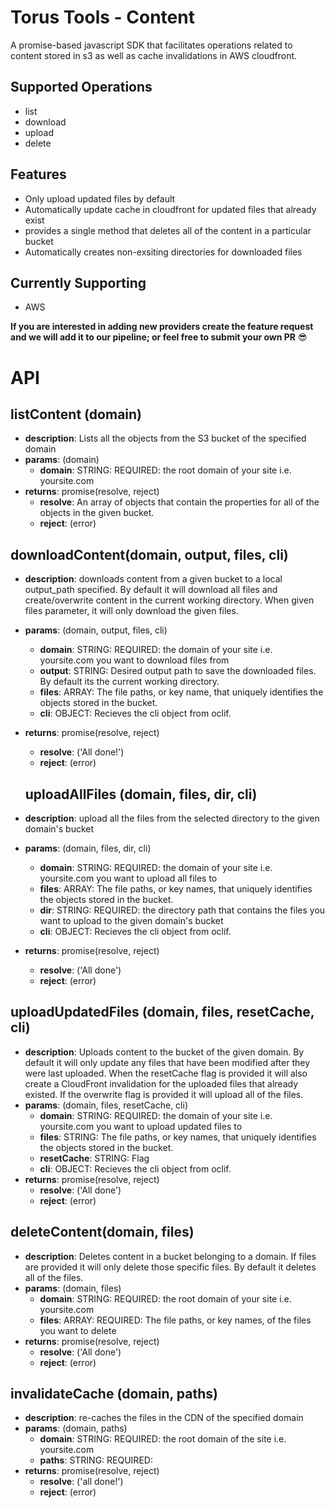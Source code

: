 # Torus Tools - Content

A promise-based javascript SDK that facilitates operations related to content stored in s3 as well as cache invalidations in AWS cloudfront.

## Supported Operations
- list
- download
- upload
- delete

## Features
- Only upload updated files by default
- Automatically update cache in cloudfront for updated files that already exist
- provides a single method that deletes all of the content in a particular bucket
- Automatically creates non-exsiting directories for downloaded files 

## Currently Supporting
- AWS

**If you are interested in adding new providers create the feature request and we will add it to our pipeline; or feel free to submit your own PR** :sunglasses:

# API

## listContent (domain)
- **description**: Lists all the objects from the S3 bucket of the specified domain
- **params**: (domain)
  - **domain**: STRING: REQUIRED: the root domain of your site i.e. yoursite.com
- **returns**: promise(resolve, reject)
  - **resolve**: An array of objects that contain the properties for all of the objects in the given bucket.
  - **reject**: (error)


## downloadContent(domain, output, files, cli)
- **description**: downloads content from a given bucket to a local output_path specified. By default it will download all files and create/overwrite content in the current working directory. When given files parameter, it will only download the given files.
- **params**: (domain, output, files, cli)
  - **domain**: STRING: REQUIRED: the domain of your site i.e. yoursite.com you want to download files from
  - **output**: STRING: Desired output path to save the downloaded files. By default its the current working directory.
  - **files**: ARRAY: The file paths, or key name, that uniquely identifies the objects stored in the bucket.
  - **cli**: OBJECT: Recieves the cli object from oclif.
- **returns**: promise(resolve, reject)
  - **resolve**: ('All done!')
  - **reject**: (error)

  ## uploadAllFiles (domain, files, dir, cli)
- **description**: upload all the files from the selected directory to the given domain's bucket
- **params**: (domain, files, dir, cli)
  - **domain**: STRING: REQUIRED: the domain of your site i.e. yoursite.com you want to upload all files to
  - **files**: ARRAY: The file paths, or key names, that uniquely identifies the objects stored in the bucket. 
  <!-- ???why specify files if it uploads all files?? -->
  - **dir**: STRING: REQUIRED: the directory path that contains the files you want to upload to the given domain's bucket
  - **cli**: OBJECT: Recieves the cli object from oclif.
- **returns**: promise(resolve, reject)
  - **resolve**: ('All done')
  - **reject**: (error)

## uploadUpdatedFiles (domain, files, resetCache, cli)
- **description**: Uploads content to the bucket of the given domain. By default it will only update any files that have been modified after they were last uploaded. When the resetCache flag is provided it will also create a CloudFront invalidation for the uploaded files that already existed. If the overwrite flag is provided it will upload all of the files.
- **params**: (domain, files, resetCache, cli)
  - **domain**: STRING: REQUIRED: the domain of your site i.e. yoursite.com you want to upload updated files to
  - **files**: STRING: The file paths, or key names, that uniquely identifies the objects stored in the bucket.
  <!-- Why do you have to specify files if its uploading only modified content? -->
  - **resetCache**: STRING: Flag
  - **cli**: OBJECT: Recieves the cli object from oclif.
- **returns**: promise(resolve, reject)
  - **resolve**: ('All done')
  - **reject**: (error)

## deleteContent(domain, files)
- **description**: Deletes content in a bucket belonging to a domain. If files are provided it will only delete those specific files. By default it deletes all of the files.
- **params**: (domain, files)
  - **domain**: STRING: REQUIRED: the root domain of your site i.e. yoursite.com
  - **files**: ARRAY: REQUIRED: The file paths, or key names, of the files you want to delete
- **returns**: promise(resolve, reject)
  - **resolve**: ('All done')
  - **reject**: (error)

## invalidateCache (domain, paths)
- **description**: re-caches the files in the CDN of the specified domain
- **params**: (domain, paths)
  - **domain**: STRING: REQUIRED: the root domain of the site i.e. yoursite.com
  - **paths**: STRING: REQUIRED: 
- **returns**: promise(resolve, reject)
  - **resolve**: ('all done!')
  - **reject**: (error)
